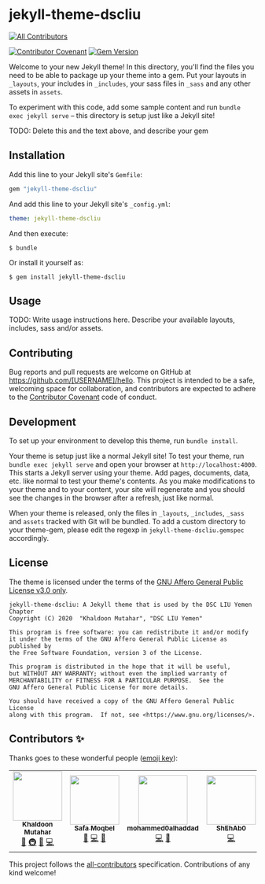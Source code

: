 # jekyll-theme-dscliu
<!-- ALL-CONTRIBUTORS-BADGE:START - Do not remove or modify this section -->
[![All Contributors](https://img.shields.io/badge/all_contributors-4-orange.svg?style=flat-square)](#contributors-)
<!-- ALL-CONTRIBUTORS-BADGE:END -->

[![Contributor Covenant](https://img.shields.io/badge/Contributor%20Covenant-v2.0%20adopted-ff69b4.svg)](code_of_conduct.md)
[![Gem Version](https://badge.fury.io/rb/jekyll-theme-dscliu.svg)](https://badge.fury.io/rb/jekyll-theme-dscliu)

Welcome to your new Jekyll theme! In this directory, you'll find the files you need to be able to package up your theme into a gem. Put your layouts in `_layouts`, your includes in `_includes`, your sass files in `_sass` and any other assets in `assets`.

To experiment with this code, add some sample content and run `bundle exec jekyll serve` – this directory is setup just like a Jekyll site!

TODO: Delete this and the text above, and describe your gem


## Installation

Add this line to your Jekyll site's `Gemfile`:

```ruby
gem "jekyll-theme-dscliu"
```

And add this line to your Jekyll site's `_config.yml`:

```yaml
theme: jekyll-theme-dscliu
```

And then execute:

    $ bundle

Or install it yourself as:

    $ gem install jekyll-theme-dscliu

## Usage

TODO: Write usage instructions here. Describe your available layouts, includes, sass and/or assets.

## Contributing

Bug reports and pull requests are welcome on GitHub at https://github.com/[USERNAME]/hello. This project is intended to be a safe, welcoming space for collaboration, and contributors are expected to adhere to the [Contributor Covenant](http://contributor-covenant.org) code of conduct.

## Development

To set up your environment to develop this theme, run `bundle install`.

Your theme is setup just like a normal Jekyll site! To test your theme, run `bundle exec jekyll serve` and open your browser at `http://localhost:4000`. This starts a Jekyll server using your theme. Add pages, documents, data, etc. like normal to test your theme's contents. As you make modifications to your theme and to your content, your site will regenerate and you should see the changes in the browser after a refresh, just like normal.

When your theme is released, only the files in `_layouts`, `_includes`, `_sass` and `assets` tracked with Git will be bundled.
To add a custom directory to your theme-gem, please edit the regexp in `jekyll-theme-dscliu.gemspec` accordingly.

## License

The theme is licensed under the terms of the [GNU Affero General Public License v3.0 only](https://www.gnu.org/licenses/).

    jekyll-theme-dscliu: A Jekyll theme that is used by the DSC LIU Yemen Chapter
    Copyright (C) 2020  "Khaldoon Mutahar", "DSC LIU Yemen"

    This program is free software: you can redistribute it and/or modify
    it under the terms of the GNU Affero General Public License as published by
    the Free Software Foundation, version 3 of the License.

    This program is distributed in the hope that it will be useful,
    but WITHOUT ANY WARRANTY; without even the implied warranty of
    MERCHANTABILITY or FITNESS FOR A PARTICULAR PURPOSE.  See the
    GNU Affero General Public License for more details.

    You should have received a copy of the GNU Affero General Public License
    along with this program.  If not, see <https://www.gnu.org/licenses/>.

## Contributors ✨

Thanks goes to these wonderful people ([emoji key](https://allcontributors.org/docs/en/emoji-key)):

<!-- ALL-CONTRIBUTORS-LIST:START - Do not remove or modify this section -->
<!-- prettier-ignore-start -->
<!-- markdownlint-disable -->
<table>
  <tr>
    <td align="center"><a href="https://www.mutahar.me"><img src="https://avatars.githubusercontent.com/u/18140052?v=4?s=100" width="100px;" alt=""/><br /><sub><b>Khaldoon Mutahar</b></sub></a><br /><a href="#business-kmutahar" title="Business development">💼</a> <a href="#infra-kmutahar" title="Infrastructure (Hosting, Build-Tools, etc)">🚇</a> <a href="#maintenance-kmutahar" title="Maintenance">🚧</a> <a href="https://github.com/kmutahar/jekyll-theme-dscliu/commits?author=kmutahar" title="Code">💻</a></td>
    <td align="center"><a href="https://github.com/safamoqbel-coder"><img src="https://avatars.githubusercontent.com/u/69394571?v=4?s=100" width="100px;" alt=""/><br /><sub><b>Safa Moqbel</b></sub></a><br /><a href="#business-safamoqbel-coder" title="Business development">💼</a> <a href="https://github.com/kmutahar/jekyll-theme-dscliu/commits?author=safamoqbel-coder" title="Code">💻</a> <a href="#design-safamoqbel-coder" title="Design">🎨</a></td>
    <td align="center"><a href="https://github.com/mohammed0alhaddad"><img src="https://avatars.githubusercontent.com/u/69595340?v=4?s=100" width="100px;" alt=""/><br /><sub><b>mohammed0alhaddad</b></sub></a><br /><a href="https://github.com/kmutahar/jekyll-theme-dscliu/commits?author=mohammed0alhaddad" title="Code">💻</a> <a href="https://github.com/kmutahar/jekyll-theme-dscliu/issues?q=author%3Amohammed0alhaddad" title="Bug reports">🐛</a></td>
    <td align="center"><a href="https://github.com/ShEhAb0"><img src="https://avatars.githubusercontent.com/u/70029079?v=4?s=100" width="100px;" alt=""/><br /><sub><b>ShEhAb0</b></sub></a><br /><a href="https://github.com/kmutahar/jekyll-theme-dscliu/commits?author=ShEhAb0" title="Code">💻</a></td>
  </tr>
</table>

<!-- markdownlint-restore -->
<!-- prettier-ignore-end -->

<!-- ALL-CONTRIBUTORS-LIST:END -->

This project follows the [all-contributors](https://github.com/all-contributors/all-contributors) specification. Contributions of any kind welcome!
